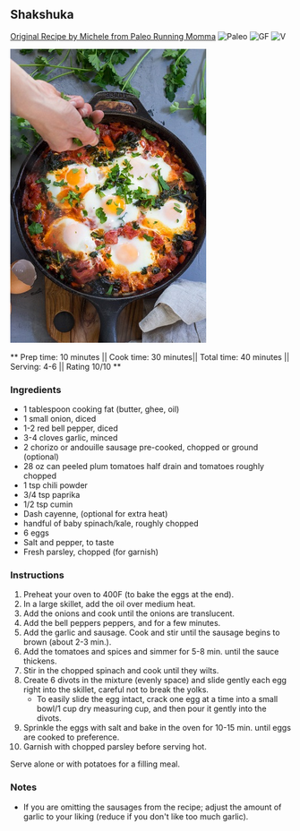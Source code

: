 ## Shakshuka

[Original Recipe by Michele from Paleo Running Momma](https://www.paleorunningmomma.com/shakshuka-kale-sausage-paleo-whole30/)
![Paleo](https://img.shields.io/badge/-Paleo-blueviolet.svg)
![GF](https://img.shields.io/badge/-Gluten--free-yellow.svg)
![V](https://img.shields.io/badge/-Vegetarian-orange.svg)

![Picture](../img/shakshuka.jpg)

** Prep time: 10 minutes || Cook time: 30 minutes|| Total time: 40 minutes || Serving: 4-6 || Rating 10/10 **

### Ingredients

- 1 tablespoon cooking fat (butter, ghee, oil)
- 1 small onion, diced
- 1-2 red bell pepper, diced
- 3-4 cloves garlic, minced
- 2 chorizo or andouille sausage pre-cooked, chopped or ground (optional)
- 28 oz can peeled plum tomatoes half drain and tomatoes roughly chopped
- 1 tsp chili powder
- 3/4 tsp paprika
- 1/2 tsp cumin
- Dash cayenne, (optional for extra heat)
- handful of baby spinach/kale, roughly chopped
- 6 eggs
- Salt and pepper, to taste
- Fresh parsley, chopped (for garnish)

### Instructions

1. Preheat your oven to 400F  (to bake the eggs at the end). 
2. In a large skillet, add the oil over medium heat.
3. Add the onions and cook until the onions are translucent. 
4. Add the bell peppers peppers, and for a few minutes. 
5. Add the garlic and sausage. Cook and stir until the sausage begins to brown (about 2-3 min.).
6. Add the tomatoes and spices and simmer for 5-8 min. until the sauce thickens.
7. Stir in the chopped spinach and cook until they wilts.
8. Create 6 divots in the mixture (evenly space) and slide gently each egg right into the skillet, careful not to break the yolks.
	- To easily slide the egg intact, crack one egg at a time into a small bowl/1 cup dry measuring cup, and then pour it gently into the divots.
9. Sprinkle the eggs with salt and bake in the oven for 10-15 min. until eggs are cooked to preference. 
10. Garnish with chopped parsley before serving hot. 

Serve alone or with potatoes for a filling meal.

### Notes
- If you are omitting the sausages from the recipe; adjust the amount of garlic to your liking (reduce if you don't like too much garlic).
